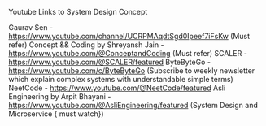 Youtube Links to System Design Concept

Gaurav Sen - https://www.youtube.com/channel/UCRPMAqdtSgd0Ipeef7iFsKw (Must refer)
Concept && Coding by Shreyansh Jain - https://www.youtube.com/@ConceptandCoding (Must refer)
SCALER - https://www.youtube.com/@SCALER/featured
ByteByteGo - https://www.youtube.com/c/ByteByteGo (Subscribe to weekly newsletter which explain complex systems with understandable simple terms) 
NeetCode - https://www.youtube.com/@NeetCode/featured
Asli Engineering by Arpit Bhayani - https://www.youtube.com/@AsliEngineering/featured (System Design and Microservice { must watch})
